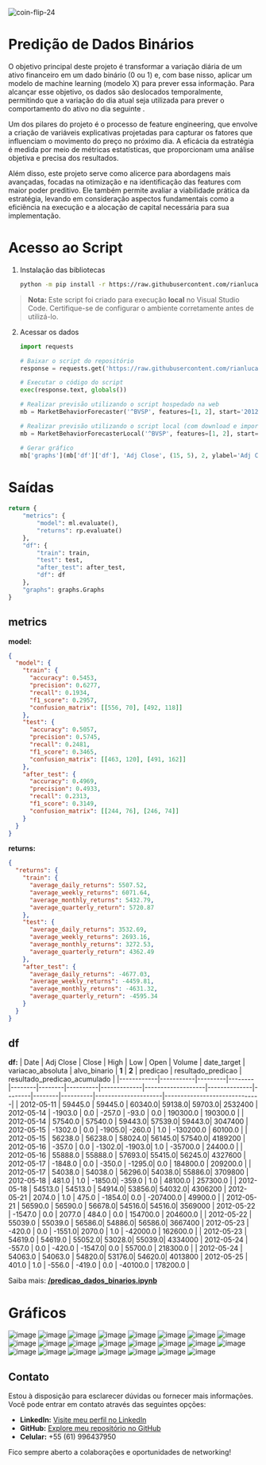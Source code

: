 ![coin-flip-24](https://usagif.com/wp-content/uploads/gifs/coin-flip-18.gif)

# Predição de Dados Binários

O objetivo principal deste projeto é transformar a variação diária de um ativo financeiro em um dado binário (0 ou 1) e, com base nisso, aplicar um modelo de machine learning (modelo X) para prever essa informação. Para alcançar esse objetivo, os dados são deslocados temporalmente, permitindo que a variação do dia atual seja utilizada para prever o comportamento do ativo no dia seguinte .

Um dos pilares do projeto é o processo de feature engineering, que envolve a criação de variáveis explicativas projetadas para capturar os fatores que influenciam o movimento do preço no próximo dia. A eficácia da estratégia é medida por meio de métricas estatísticas, que proporcionam uma análise objetiva e precisa dos resultados.

Além disso, este projeto serve como alicerce para abordagens mais avançadas, focadas na otimização e na identificação das features com maior poder preditivo. Ele também permite avaliar a viabilidade prática da estratégia, levando em consideração aspectos fundamentais como a eficiência na execução e a alocação de capital necessária para sua implementação.

# Acesso ao Script

1. Instalação das bibliotecas 
    ```bash
    python -m pip install -r https://raw.githubusercontent.com/rianlucascs/predicao-dados-binarios/master/requirements.txt
    ```

> **Nota:** Este script foi criado para execução **local** no Visual Studio Code. Certifique-se de configurar o ambiente corretamente antes de utilizá-lo.

2. Acessar os dados
    ```python
    import requests

    # Baixar o script do repositório
    response = requests.get('https://raw.githubusercontent.com/rianlucascs/predicao-dados-binarios/master/api.py')

    # Executar o código do script
    exec(response.text, globals())

    # Realizar previsão utilizando o script hospedado na web
    mb = MarketBehaviorForecaster('^BVSP', features=[1, 2], start='2012-05-11', end='2022-05-11', step_size=None).run_forecast()

    # Realizar previsão utilizando o script local (com download e importação local)
    mb = MarketBehaviorForecasterLocal('^BVSP', features=[1, 2], start='2012-05-11', end='2022-05-11', step_size=None).run_forecast_local()

    # Gerar gráfico
    mb['graphs'](mb['df']['df'], 'Adj Close', (15, 5), 2, ylabel='Adj Close', title='^BVSP', seta=True).linha()
    ```
    
# Saídas

```python
return {
    "metrics": {
        "model": ml.evaluate(),
        "returns": rp.evaluate()
    },
    "df": {
        "train": train,
        "test": test,
        "after_test": after_test,
        "df": df
    },
    "graphs": graphs.Graphs
}
```
## metrics
**model:**

```json
{
  "model": {
    "train": {
      "accuracy": 0.5453,
      "precision": 0.6277,
      "recall": 0.1934,
      "f1_score": 0.2957,
      "confusion_matrix": [[556, 70], [492, 118]]
    },
    "test": {
      "accuracy": 0.5057,
      "precision": 0.5745,
      "recall": 0.2481,
      "f1_score": 0.3465,
      "confusion_matrix": [[463, 120], [491, 162]]
    },
    "after_test": {
      "accuracy": 0.4969,
      "precision": 0.4933,
      "recall": 0.2313,
      "f1_score": 0.3149,
      "confusion_matrix": [[244, 76], [246, 74]]
    }
  }
}
```
**returns:**
```json
{
  "returns": {
    "train": {
      "average_daily_returns": 5507.52,
      "average_weekly_returns": 6071.64,
      "average_monthly_returns": 5432.79,
      "average_quarterly_return": 5720.87
    },
    "test": {
      "average_daily_returns": 3532.69,
      "average_weekly_returns": 2693.16,
      "average_monthly_returns": 3272.53,
      "average_quarterly_return": 4362.49
    },
    "after_test": {
      "average_daily_returns": -4677.03,
      "average_weekly_returns": -4459.81,
      "average_monthly_returns": -4631.32,
      "average_quarterly_return": -4595.34
    }
  }
}
```

## df
**df:**
| Date       | Adj Close | Close   | High   | Low    | Open   | Volume   | date_target | variacao_absoluta | alvo_binario | __1__  | __2__  | predicao | resultado_predicao | resultado_predicao_acumulado |
|------------|-----------|---------|--------|--------|--------|----------|-------------|-------------------|--------------|--------|--------|----------|---------------------|------------------------------|
| 2012-05-11 | 59445.0   | 59445.0 | 60340.0| 59138.0| 59703.0| 2532400  | 2012-05-14  | -1903.0           | 0.0          | -257.0 | -93.0  | 0.0      | 190300.0           | 190300.0                     |
| 2012-05-14 | 57540.0   | 57540.0 | 59443.0| 57539.0| 59443.0| 3047400  | 2012-05-15  | -1302.0           | 0.0          | -1905.0| -260.0 | 1.0      | -130200.0          | 60100.0                      |
| 2012-05-15 | 56238.0   | 56238.0 | 58024.0| 56145.0| 57540.0| 4189200  | 2012-05-16  | -357.0            | 0.0          | -1302.0| -1903.0| 1.0      | -35700.0           | 24400.0                      |
| 2012-05-16 | 55888.0   | 55888.0 | 57693.0| 55415.0| 56245.0| 4327600  | 2012-05-17  | -1848.0           | 0.0          | -350.0 | -1295.0| 0.0      | 184800.0           | 209200.0                     |
| 2012-05-17 | 54038.0   | 54038.0 | 56296.0| 54038.0| 55886.0| 3709800  | 2012-05-18  | 481.0             | 1.0          | -1850.0| -359.0 | 1.0      | 48100.0            | 257300.0                     |
| 2012-05-18 | 54513.0   | 54513.0 | 54914.0| 53856.0| 54032.0| 4306200  | 2012-05-21  | 2074.0            | 1.0          | 475.0  | -1854.0| 0.0      | -207400.0          | 49900.0                      |
| 2012-05-21 | 56590.0   | 56590.0 | 56678.0| 54516.0| 54516.0| 3569000  | 2012-05-22  | -1547.0           | 0.0          | 2077.0 | 484.0  | 0.0      | 154700.0           | 204600.0                     |
| 2012-05-22 | 55039.0   | 55039.0 | 56586.0| 54886.0| 56586.0| 3667400  | 2012-05-23  | -420.0            | 0.0          | -1551.0| 2070.0 | 1.0      | -42000.0           | 162600.0                     |
| 2012-05-23 | 54619.0   | 54619.0 | 55052.0| 53028.0| 55039.0| 4334000  | 2012-05-24  | -557.0            | 0.0          | -420.0 | -1547.0| 0.0      | 55700.0            | 218300.0                     |
| 2012-05-24 | 54063.0   | 54063.0 | 54820.0| 53176.0| 54620.0| 4013800  | 2012-05-25  | 401.0             | 1.0          | -556.0 | -419.0 | 0.0      | -40100.0           | 178200.0                     |

Saiba mais: **[/predicao_dados_binarios.ipynb](https://github.com/rianlucascs/predicao-dados-binarios/blob/master/predicao_dados_binarios.ipynb)**

# Gráficos

![image](https://github.com/user-attachments/assets/7035df8f-b917-4280-ac62-efa7a1ab84ee)
![image](https://github.com/user-attachments/assets/e29f78e9-bdac-4fa4-9f3f-6fcdae1bf251)
![image](https://github.com/user-attachments/assets/3c12d30c-da16-4ebd-8024-8a1f7a4522c7)
![image](https://github.com/user-attachments/assets/00b4c505-8ccb-4bed-836b-c9fb051d522d)
![image](https://github.com/user-attachments/assets/0dd0d455-861d-4a6a-8b34-51596642dd1b)
![image](https://github.com/user-attachments/assets/2ae0e43e-2b88-43d2-9faf-71e879dd7a45)
![image](https://github.com/user-attachments/assets/7353ff3b-2049-4f7e-b34c-e7a7e52bc507)
![image](https://github.com/user-attachments/assets/9c84609e-caa6-4ecb-9661-e67d76781227)
![image](https://github.com/user-attachments/assets/1b8af7ea-8e2a-49b7-bcaa-64168352e0c2)
![image](https://github.com/user-attachments/assets/4c4d71d1-8865-4221-8cc7-c6b967e2ccc3)
![image](https://github.com/user-attachments/assets/f5e39d97-4ec9-44c0-8cfb-56a32c485976)
![image](https://github.com/user-attachments/assets/a89904cf-b2af-4eb7-9552-fa944d2d3155)
![image](https://github.com/user-attachments/assets/b249b685-12ed-49a4-b75f-2768c0623576)
![image](https://github.com/user-attachments/assets/94933d03-b5fa-4048-81e1-c59a34b13c05)
![image](https://github.com/user-attachments/assets/915f090a-29e1-4754-a53d-839ceb9f70b0)
![image](https://github.com/user-attachments/assets/0bdc64d6-8d7a-4c3c-86b7-03589bf2ae3b)
![image](https://github.com/user-attachments/assets/d3638744-0e5a-4406-b8f9-72ffa05597d2)
![image](https://github.com/user-attachments/assets/88069ef3-8426-4be4-a117-73727bfe925e)
![image](https://github.com/user-attachments/assets/0d9428a9-2279-424a-9e6f-2acf9e8830d8)
![image](https://github.com/user-attachments/assets/36b3ed5b-f1a8-4be8-bed8-28385134c0cc)
![image](https://github.com/user-attachments/assets/c3528b7f-81d7-4e56-ae25-2e370477f093)
![image](https://github.com/user-attachments/assets/0d96bdc5-fbf9-4a75-9481-cf3eef0f9ac3)
![image](https://github.com/user-attachments/assets/7096a07b-fb19-447d-a70f-795f5028a1bc)

## Contato

Estou à disposição para esclarecer dúvidas ou fornecer mais informações. Você pode entrar em contato através das seguintes opções:

- **LinkedIn:** [Visite meu perfil no LinkedIn](www.linkedin.com/in/rian-lucas)
- **GitHub:** [Explore meu repositório no GitHub](https://github.com/rianlucascs)
- **Celular:** +55 (61) 996437950


Fico sempre aberto a colaborações e oportunidades de networking!
